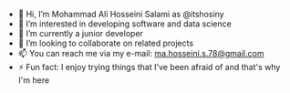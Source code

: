 - 👋 Hi, I’m Mohammad Ali Hosseini Salami as @itshosiny
- 👀 I’m interested in developing software and  data science 
- 🌱 I’m currently a junior developer
- 💞️ I’m looking to collaborate on related projects
- 📫 You can reach me via my e-mail: ma.hosseini.s.78@gmail.com
- ⚡ Fun fact: I enjoy trying things that I've been afraid of and that's why I'm here 
